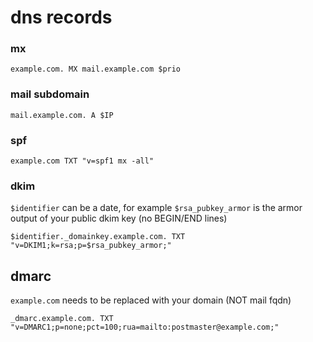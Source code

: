 # dns records

### mx
`example.com. MX mail.example.com $prio`

### mail subdomain
`mail.example.com. A $IP`

### spf
`example.com TXT "v=spf1 mx -all"`

### dkim
`$identifier` can be a date, for example
`$rsa_pubkey_armor` is the armor output of your public dkim key (no BEGIN/END lines)

`$identifier._domainkey.example.com. TXT "v=DKIM1;k=rsa;p=$rsa_pubkey_armor;"`

## dmarc
`example.com` needs to be replaced with your domain (NOT mail fqdn)

`_dmarc.example.com. TXT "v=DMARC1;p=none;pct=100;rua=mailto:postmaster@example.com;"`
